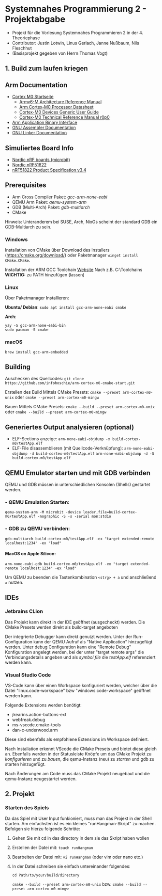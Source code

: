 # Systemnahes Programmierung 2 - Projektabgabe

- Projekt für die Vorlesung Systemnahes Programmieren 2 in der 4. Theoriephase
- Contributor: Justin Lotwin, Linus Gerlach, Janne Nußbaum, Nils Fleschhut
- (Basisprojekt gegeben von Herrn Thomas Vogt)

## 1. Build zum laufen kriegen

## Arm Documentation
 - [Cortex M0 Startseite](https://developer.arm.com/Processors/Cortex-M0)
   - [Armv6-M Architecture Reference Manual](https://developer.arm.com/documentation/ddi0419/latest/)
   - [Arm Cortex-M0 Processor Datasheet](https://developer.arm.com/documentation/102834/0100/?lang=en)
   - [Cortex-M0 Devices Generic User Guide](https://developer.arm.com/documentation/dui0497/a/?lang=en)
   - [Cortex-M0 Technical Reference Manual r0p0](https://developer.arm.com/documentation/ddi0432/c/?lang=en)
 - [Arm Application Binary Interface](https://github.com/ARM-software/abi-aa)
 - [GNU Assembler Documentation](https://sourceware.org/binutils/docs-2.40/as/index.html)
 - [GNU Linker Documentation](https://sourceware.org/binutils/docs-2.40/ld/index.html)

## Simuliertes Board Info
 - [Nordic nRF boards (microbit)](https://www.qemu.org/docs/master/system/arm/nrf.html)
 - [Nordic nRF51822](https://www.nordicsemi.com/products/nrf51822)
 - [nRF51822 Product Specification v3.4](https://infocenter.nordicsemi.com/pdf/nRF51822_PS_v3.4.pdf)

## Prerequisites
 - Arm Cross Compiler Paket: _gcc-arm-none-eabi_
 - QEMU Arm Paket: _qemu-system-arm_
 - GDB (Multi-Arch) Paket: _gdb-multiarch_
 - CMake

Hinweis:
Unteranderem bei SUSE, Arch, NixOs scheint der standard GDB ein GDB-Multiarch zu sein.

### Windows
Installation von CMake über Download des Installers (https://cmake.org/download/)
oder Paketmanager `winget install CMake.CMake`.

Installation der ARM GCC Toolchain [Website](https://gnutoolchains.com/arm-eabi/)
Nach z.B. C:\Toolchains\
**WICHTIG:** zu PATH hinzufügen (lassen)

### Linux
Über Paketmanager Installieren:

**Ubuntu/ Debian**: ```sudo apt install gcc-arm-none-eabi cmake```

**Arch**:
```
yay -S gcc-arm-none-eabi-bin 
sudo pacman -S cmake
```

### macOS
```brew install gcc-arm-embedded```

## Building
Auschecken des Quellcodes:
`git clone https://github.com/infohoschie/arm-cortex-m0-cmake-start.git`

Erstellen des Build Mittels CMake Presets:
```cmake --preset arm-cortex-m0-unix```
oder
```cmake --preset arm-cortex-m0-mingw```

Bauen Mittels CMake Presets:
```cmake --build --preset arm-cortex-m0-unix```
oder
```cmake --build --preset arm-cortex-m0-mingw```

## Generiertes Output analysieren (optional)
 - ELF-Sections anzeige:
   `arm-none-eabi-objdump -x build-cortex-m0/testApp.elf`
 - ELF-File disassemblieren (mit Quellcode-Verknüpfung):
   `arm-none-eabi-objdump -d build-cortex-m0/testApp.elf`
   `arm-none-eabi-objdump -d -S build-cortex-m0/testApp.elf`

## QEMU Emulator starten und mit GDB verbinden
QEMU und GDB müssen in unterschiedlichen Konsolen (Shells) gestartet werden.
### - QEMU Emulation Starten:
   `qemu-system-arm -M microbit -device loader,file=build-cortex-m0/testApp.elf -nographic -S -s -serial mon:stdio`
### - GDB zu QEMU verbinden:
   `gdb-multiarch build-cortex-m0/testApp.elf -ex "target extended-remote localhost:1234" -ex "load"`
#### MacOS on Apple Silicon: 
   `arm-none-eabi-gdb build-cortex-m0/testApp.elf -ex "target extended-remote localhost:1234" -ex "load"`

Um QEMU zu beenden die Tastenkombination `<strg> + a` und anschließend `x` nutzen.

## IDEs
### Jetbrains CLion
Das Projekt kann direkt in der IDE geöffnet (ausgecheckt) werden.
Die CMake Presets werden direkt als build-target angeboten

Der integrierte Debugger kann direkt genutzt werden.
Unter der Run-Configuration kann der QEMU Aufruf als "Native Application" hinzugefügt werden.
Unter debug Configuration kann eine "Remote Debug" Konfiguration angelegt werden, bei der unter "target remote args" die Verbindungsdetails angeben und als *symbol file* die *testApp.elf* referenziert werden kann.

### Visual Studio Code

VS-Code kann über einen Workspace konfiguriert werden, welcher über die Datei "linux.code-workspace" bzw "windows.code-workspace" geöffnet werden kann.

Folgende Extensions werden benötigt:
- jkearins.action-buttons-ext
- webfreak.debug
- ms-vscode.cmake-tools
- dan-c-underwood.arm

Diese sind ebenfalls als empfohlene Extensions im Workspace definiert.

Nach Installation erkennt VScode die CMake Presets und bietet diese gleich an.
Ebenfalls werden in der Statusleiste Knöpfe um das CMake Projekt zu *konfigurieren* und zu *bauen*,
die qemu-Instanz (neu) zu *starten* und gdb zu starten hinzugefügt.

Nach Änderungen am Code muss das CMake Projekt neugebaut und die qemu-Instanz neugestartet werden.

## 2. Projekt

### Starten des Spiels
Da das Spiel mit User Input funkioniert, muss man das Projekt in der Shell starten. Am einfachsten ist es ein kleines "runHangman-Skript" zu machen. Befolgen sie hierzu folgende Schritte:
1. Gehen Sie mit cd in das directory in dem sie das Skript haben wollen
2. Erstellen der Datei mit: `touch runHangman`
3. Bearbeiten der Datei mit: `vi runHangman` (oder vim oder nano etc.)
4. In der Datei schreiben sie einfach untereinander folgendes:

   `cd Path/to/your/build/directory`

   `cmake --build --preset arm-cortex-m0-unix` bzw. `cmake --build --preset arm-cortex-m0-mingw`
